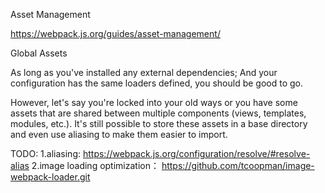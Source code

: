 Asset Management

https://webpack.js.org/guides/asset-management/

Global Assets

As long as you've installed any external dependencies;
And your configuration has the same loaders defined, you should be good to go.

However, let's say you're locked into your old ways or you have some assets that are shared between multiple components (views, templates, modules, etc.). It's still possible to store these assets in a base directory and even use aliasing to make them easier to import.

TODO:
1.aliasing: https://webpack.js.org/configuration/resolve/#resolve-alias
2.image loading optimization：
https://github.com/tcoopman/image-webpack-loader.git
